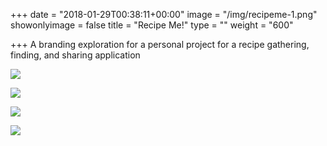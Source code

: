 +++
date = "2018-01-29T00:38:11+00:00"
image = "/img/recipeme-1.png"
showonlyimage = false
title = "Recipe Me!"
type = ""
weight = "600"

+++
A branding exploration for a personal project for a recipe gathering, finding, and sharing application
<!--more-->

![](/img/recipeme-1.png)

![](/img/recipeme-2.png)

![](/img/recipeme-3.png)

![](/img/recipeme-4.png)